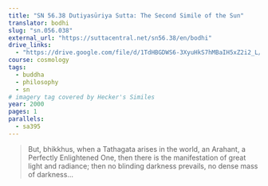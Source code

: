 ```yaml
---
title: "SN 56.38 Dutiyasūriya Sutta: The Second Simile of the Sun"
translator: bodhi
slug: "sn.056.038"
external_url: "https://suttacentral.net/sn56.38/en/bodhi"
drive_links:
  - "https://drive.google.com/file/d/1TdHBGDWS6-3XyuHkS7hMBaIH5xZ2i2_L/view?usp=drivesdk"
course: cosmology
tags:
  - buddha
  - philosophy
  - sn
# imagery tag covered by Hecker's Similes
year: 2000
pages: 1
parallels:
  - sa395
---
```


> But, bhikkhus, when a Tathagata arises in the world, an Arahant, a Perfectly Enlightened One, then there is the manifestation of great light and radiance; then no blinding darkness prevails, no dense mass of darkness...

<!---->
